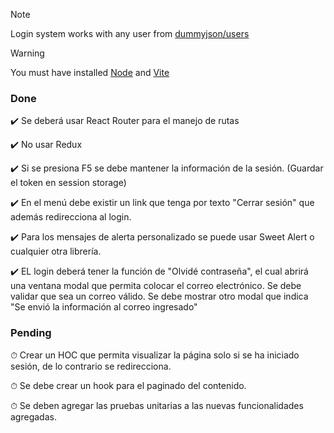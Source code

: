 > [!NOTE]
> Login system works with any user from [dummyjson/users](https://dummyjson.com/docs/users#users-all)

> [!WARNING]
> You must have installed [Node](https://nodejs.org/en) and [Vite](https://es.vitejs.dev/)

### Done
✔️ Se deberá usar React Router para el manejo de rutas

✔️ No usar Redux

✔️ Si se presiona F5 se debe mantener la información de la sesión. (Guardar el token en session storage)

✔️ En el menú debe existir un link que tenga por texto "Cerrar sesión" que además redirecciona al login.

✔️ Para los mensajes de alerta personalizado se puede usar Sweet Alert o cualquier otra librería.

✔️ EL login deberá tener la función de "Olvidé contraseña", el cual abrirá una ventana modal que permita colocar el correo electrónico. Se debe validar que sea un correo válido. Se debe mostrar otro modal que indica "Se envió la información al correo ingresado"

### Pending
⏱ Crear un HOC que permita visualizar la página solo si se ha iniciado sesión, de lo contrario se redirecciona.

⏱ Se debe crear un hook para el paginado del contenido.

⏱ Se deben agregar las pruebas unitarias a las nuevas funcionalidades agregadas.
